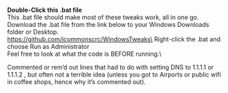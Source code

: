 **Double-Click this .bat file**\
This .bat file should make most of these tweaks work, all in one go.\
Download the .bat file from the link below to your Windows Downloads folder or Desktop.\
https://github.com/icommonscrc/WindowsTweaks\
Right-click the .bat and choose Run as Administrator\
Feel free to look at what the code is BEFORE running.\
 
Commented or rem’d out lines that had to do with setting DNS to 1.1.1.1 or 1.1.1.2 , but often not a terrible idea (unless you got to Airports or public wifi in coffee shops, hence why it’s commented out).
